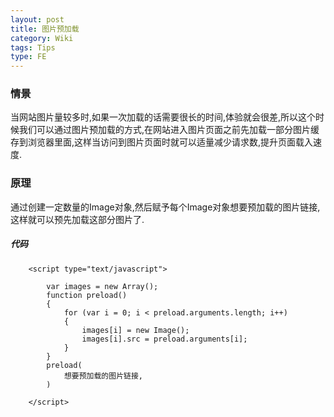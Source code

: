 ```yaml
---
layout: post
title: 图片预加载
category: Wiki
tags: Tips
type: FE
---
```


### 情景
当网站图片量较多时,如果一次加载的话需要很长的时间,体验就会很差,所以这个时候我们可以通过图片预加载的方式,在网站进入图片页面之前先加载一部分图片缓存到浏览器里面,这样当访问到图片页面时就可以适量减少请求数,提升页面载入速度.

### 原理
通过创建一定数量的Image对象,然后赋予每个Image对象想要预加载的图片链接,这样就可以预先加载这部分图片了.

##### 代码

		<script type="text/javascript">
  
	        var images = new Array();
	        function preload() 
	        {
	            for (var i = 0; i < preload.arguments.length; i++) 
	            {
	                images[i] = new Image();
	                images[i].src = preload.arguments[i];
	            }
	        }
	        preload(
	        	想要预加载的图片链接,
	        )
	        
    	</script>